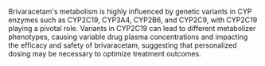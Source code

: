 Brivaracetam's metabolism is highly influenced by genetic variants in CYP enzymes such as CYP2C19, CYP3A4, CYP2B6, and CYP2C9, with CYP2C19 playing a pivotal role. Variants in CYP2C19 can lead to different metabolizer phenotypes, causing variable drug plasma concentrations and impacting the efficacy and safety of brivaracetam, suggesting that personalized dosing may be necessary to optimize treatment outcomes.